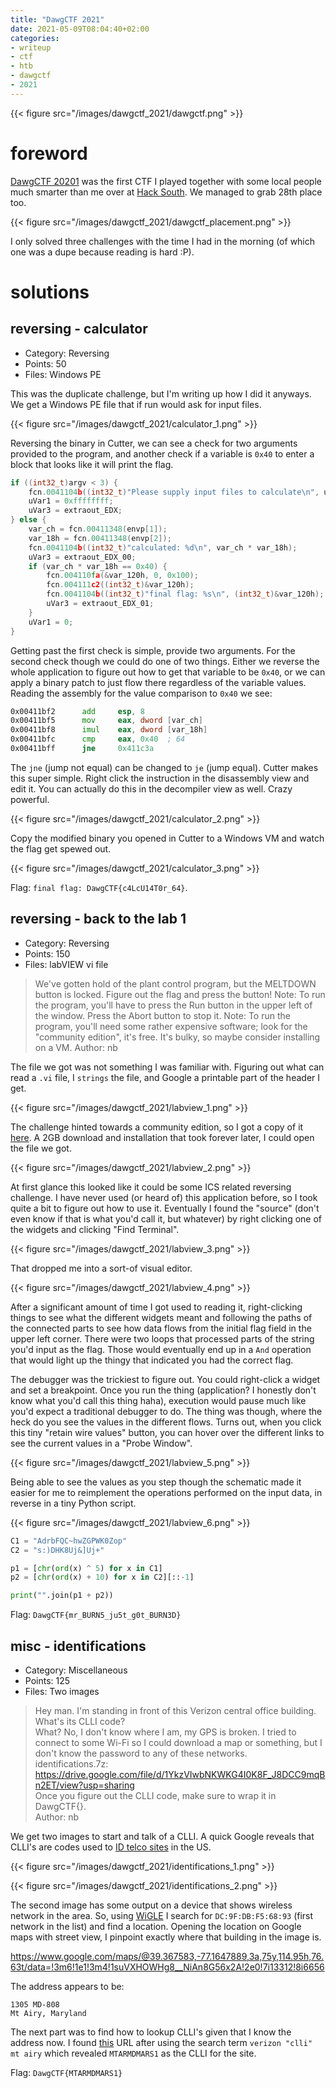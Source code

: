 ```yaml
---
title: "DawgCTF 2021"
date: 2021-05-09T08:04:40+02:00
categories:
- writeup
- ctf
- htb
- dawgctf
- 2021
---
```


{{< figure src="/images/dawgctf_2021/dawgctf.png" >}}

# foreword

[DawgCTF 20201](https://umbccd.io/) was the first CTF I played together with some local people much smarter than me over at [Hack South](https://hacksouth.africa/). We managed to grab 28th place too.

{{< figure src="/images/dawgctf_2021/dawgctf_placement.png" >}}

I only solved three challenges with the time I had in the morning (of which one was a dupe because reading is hard :P).

# solutions

## reversing - calculator

- Category: Reversing
- Points: 50
- Files: Windows PE

This was the duplicate challenge, but I'm writing up how I did it anyways. We get a Windows PE file that if run would ask for input files.

{{< figure src="/images/dawgctf_2021/calculator_1.png" >}}

Reversing the binary in Cutter, we can see a check for two arguments provided to the program, and another check if a variable is `0x40` to enter a block that looks like it will print the flag.

```c
if ((int32_t)argv < 3) {
    fcn.0041104b((int32_t)"Please supply input files to calculate\n", unaff_EDI);
    uVar1 = 0xffffffff;
    uVar3 = extraout_EDX;
} else {
    var_ch = fcn.00411348(envp[1]);
    var_18h = fcn.00411348(envp[2]);
    fcn.0041104b((int32_t)"calculated: %d\n", var_ch * var_18h);
    uVar3 = extraout_EDX_00;
    if (var_ch * var_18h == 0x40) {
        fcn.004110fa(&var_120h, 0, 0x100);
        fcn.004111c2((int32_t)&var_120h);
        fcn.0041104b((int32_t)"final flag: %s\n", (int32_t)&var_120h);
        uVar3 = extraout_EDX_01;
    }
    uVar1 = 0;
}
```

Getting past the first check is simple, provide two arguments. For the second check though we could do one of two things. Either we reverse the whole application to figure out how to get that variable to be `0x40`, or we can apply a binary patch to just flow there regardless of the variable values. Reading the assembly for the value comparison to `0x40` we see:

```asm
0x00411bf2      add     esp, 8
0x00411bf5      mov     eax, dword [var_ch]
0x00411bf8      imul    eax, dword [var_18h]
0x00411bfc      cmp     eax, 0x40  ; 64
0x00411bff      jne     0x411c3a
```

The `jne` (jump not equal) can be changed to `je` (jump equal). Cutter makes this super simple. Right click the instruction in the disassembly view and edit it. You can actually do this in the decompiler view as well. Crazy powerful.

{{< figure src="/images/dawgctf_2021/calculator_2.png" >}}

Copy the modified binary you opened in Cutter to a Windows VM and watch the flag get spewed out.

{{< figure src="/images/dawgctf_2021/calculator_3.png" >}}

Flag: `final flag: DawgCTF{c4LcU14T0r_64}`.

## reversing - back to the lab 1

- Category: Reversing
- Points: 150
- Files: labVIEW vi file

> We've gotten hold of the plant control program, but the MELTDOWN button is locked. Figure out the flag and press the button!
> Note: To run the program, you'll have to press the Run button in the upper left of the window. Press the Abort button to stop it.
> Note: To run the program, you'll need some rather expensive software; look for the "community edition", it's free. It's bulky, so maybe consider installing on a VM.
> Author: nb

The file we got was not something I was familiar with. Figuring out what can read a `.vi` file, I `strings` the file, and Google a printable part of the header I get.

{{< figure src="/images/dawgctf_2021/labview_1.png" >}}

The challenge hinted towards a community edition, so I got a copy of it [here](https://www.ni.com/en-us/shop/labview/select-edition/labview-community-edition.html). A 2GB download and installation that took forever later, I could open the file we got.

{{< figure src="/images/dawgctf_2021/labview_2.png" >}}

At first glance this looked like it could be some ICS related reversing challenge. I have never used (or heard of) this application before, so I took quite a bit to figure out how to use it. Eventually I found the "source" (don't even know if that is what you'd call it, but whatever) by right clicking one of the widgets and clicking "Find Terminal".

{{< figure src="/images/dawgctf_2021/labview_3.png" >}}

That dropped me into a sort-of visual editor.

{{< figure src="/images/dawgctf_2021/labview_4.png" >}}

After a significant amount of time I got used to reading it, right-clicking things to see what the different widgets meant and following the paths of the connected parts to see how data flows from the initial flag field in the upper left corner. There were two loops that processed parts of the string you'd input as the flag. Those would eventually end up in a `And` operation that would light up the thingy that indicated you had the correct flag.

The debugger was the trickiest to figure out. You could right-click a widget and set a breakpoint. Once you run the thing (application? I honestly don't know what you'd call this thing haha), execution would pause much like you'd expect a traditional debugger to do. The thing was though, where the heck do you see the values in the different flows. Turns out, when you click this tiny "retain wire values" button, you can hover over the different links to see the current values in a "Probe Window".

{{< figure src="/images/dawgctf_2021/labview_5.png" >}}

Being able to see the values as you step though the schematic made it easier for me to reimplement the operations performed on the input data, in reverse in a tiny Python script.

{{< figure src="/images/dawgctf_2021/labview_6.png" >}}

```python
C1 = "AdrbFQC~hwZGPWK0Zop"
C2 = "s:)DHK8Uj&]Uj+"

p1 = [chr(ord(x) ^ 5) for x in C1]
p2 = [chr(ord(x) + 10) for x in C2][::-1]

print("".join(p1 + p2))
```

Flag: `DawgCTF{mr_BURN5_ju5t_g0t_BURN3D}`

## misc - identifications

- Category: Miscellaneous
- Points: 125
- Files: Two images

> Hey man. I'm standing in front of this Verizon central office building. What's its CLLI code?  
> What? No, I don't know where I am, my GPS is broken. I tried to connect to some Wi-Fi so I could download a map or something, but I don't know the password to any of these networks.  
>identifications.7z: <https://drive.google.com/file/d/1YkzVIwbNKWKG4I0K8F_J8DCC9mqBn2ET/view?usp=sharing>  
> Once you figure out the CLLI code, make sure to wrap it in DawgCTF{}.  
> Author: nb

We get two images to start and talk of a CLLI. A quick Google reveals that CLLI's are codes used to [ID telco sites](https://en.wikipedia.org/wiki/CLLI_code) in the US.

{{< figure src="/images/dawgctf_2021/identifications_1.png" >}}

{{< figure src="/images/dawgctf_2021/identifications_2.png" >}}

The second image has some output on a device that shows wireless network in the area. So, using [WiGLE](https://wigle.net/) I search for `DC:9F:DB:F5:68:93` (first network in the list) and find a location. Opening the location on Google maps with street view, I pinpoint exactly where that building in the image is.

<https://www.google.com/maps/@39.367583,-77.1647889,3a,75y,114.95h,76.63t/data=!3m6!1e1!3m4!1suVXHOWHg8__NiAn8G56x2A!2e0!7i13312!8i6656>

The address appears to be:

```text
1305 MD-808
Mt Airy, Maryland
```

The next part was to find how to lookup CLLI's given that I know the address now. I found [this](https://www.telcodata.us/search-area-code-exchange-by-clli?cllicode=MTARMDMARS1) URL after using the search term `verizon "clli" mt airy` which revealed `MTARMDMARS1` as the CLLI for the site.

Flag: `DawgCTF{MTARMDMARS1}`
